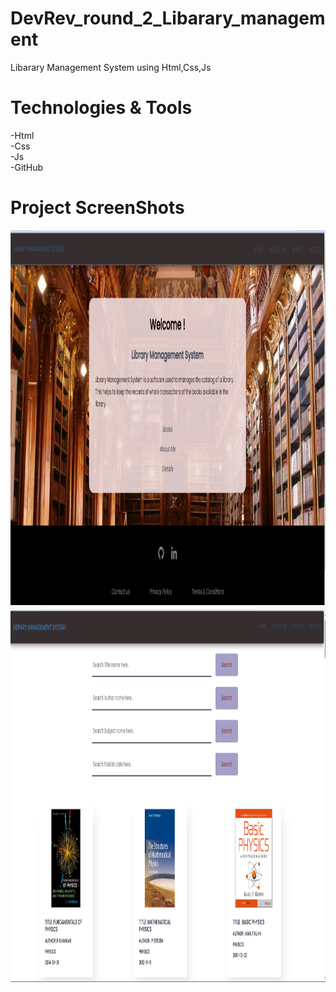 # DevRev_round_2_Libarary_management
   Libarary Management System using Html,Css,Js
# Technologies & Tools 
   -Html</br>
   -Css</br>
   -Js</br>
   -GitHub</br>
# Project ScreenShots
   <img src="homepage.png" width="700" height="600">
   </br>
   <img src="menu.png" width="700" height="600">
   
